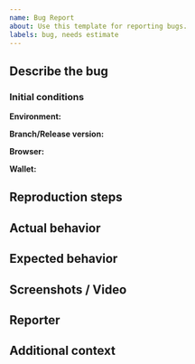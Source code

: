 ```yaml
---
name: Bug Report
about: Use this template for reporting bugs.
labels: bug, needs estimate
---
```


## Describe the bug
<!-- A clear and concise description of what the bug is. -->

### Initial conditions
<!-- What was the state of the system before the bug was encountered? -->
**Environment:** 
<!-- e.g. staging, production, etc -->
**Branch/Release version:** 
<!-- e.g. master, develop, etc -->
**Browser:** 
<!-- e.g. Chrome, Firefox, etc -->
**Wallet:** 
<!-- e.g. MetaMask, Coinbase, etc -->

## Reproduction steps
<!-- Steps to reproduce, or note if cannot be reproduced -->


## Actual behavior
<!-- A clear and concise description of what is expect to happen. -->

## Expected behavior
<!-- A clear and concise description of what you expected to happen. -->

## Screenshots / Video
<!-- Omit if not applicable -->

## Reporter
<!-- e.g. external client, engineering team, growth team -->

## Additional context
<!-- Any other context about the problem -->

